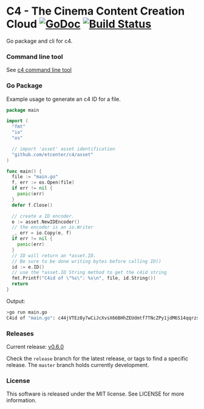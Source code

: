 # C4 - The Cinema Content Creation Cloud [![GoDoc](https://godoc.org/github.com/etcenter/c4go?status.svg)](https://godoc.org/github.com/etcenter/c4) [![Build Status](https://travis-ci.org/etcenter/c4.svg?branch=master)](https://travis-ci.org/etcenter/c4)

Go package and cli for c4.
### Command line tool
See [c4 command line tool](https://github.com/etcenter/c4/tree/master/cmd/c4)

### Go Package
Example usage to generate an c4 ID for a file.

```go
package main

import (
  "fmt"
  "io"
  "os"

  // import 'asset' asset identification
  "github.com/etcenter/c4/asset"
)

func main() {
  file := "main.go"
  f, err := os.Open(file)
  if err != nil {
    panic(err)
  }
  defer f.Close()

  // create a ID encoder.
  e := asset.NewIDEncoder()
  // the encoder is an io.Writer
  _, err = io.Copy(e, f)
  if err != nil {
    panic(err)
  }
  // ID will return an *asset.ID.
  // Be sure to be done writing bytes before calling ID()
  id := e.ID()
  // use the *asset.ID String method to get the c4id string
  fmt.Printf("C4id of \"%s\": %s\n", file, id.String())
  return
}

```

Output:

```bash
>go run main.go 
C4id of "main.go": c44jVTEz8y7wCiJcXvsX66BHhZEUdmtf7TNcZPy1jdM6S14qqrzsiLyoZRSvRGcAMLnKn4zVBvAFimNg14NFKp46cC
```

### Releases 

Current release: [v0.6.0](https://github.com/etcenter/c4/tree/v0.6.0)

Check the `release` branch for the latest release, or tags to find a specific release.  The `master` branch holds currently development.

### License
This software is released under the MIT license.  See LICENSE for more information.
